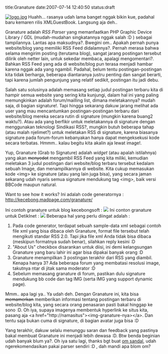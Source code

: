 title:Granature
date:2007-07-14 12:40:50
status:draft

<a href="http://kecebong.madpage.com/granature/"><img src="http://kecebongsoft.files.wordpress.com/2007/07/logo.jpg" alt="logo.jpg" border="0" alt="Go to Granature" /></a>
Huahh... rasanya udah lama banget nggak bikin kue, padahal baru kemaren rilis XMLGuestBook. Langsung aja deh..

Granature adalah <em>RSS Parser</em> yang memanfaatkan PHP Graphic Device Library / GDL (mudah-mudahan singkatannya nggak salah :D ) sebagai tampilannya. Lantas apa maksudnya?. Bwegini om.. Apakah pernah punya website/blog yang memiliki RSS Feed didalamnya?. Pernah merasa bahwa selama mengirim posting (terutama blog), sangat jarang postingan tersebut dilirik oleh netter lain, untuk sekedar membaca, apalagi mengomentari?. Bahkan RSS Feed yang ada di website/blog pun terasa menjadi hambar karena nggak ada yang ngambil. Padahal, belum tentu postingan-postingan kita tidak berharga, beberapa diantaranya justru penting dan sangat berarti, tapi karena jumlah pengunjung yang relatif sedikit, postingan itu jadi debu.

Salah satu solusinya adalah memasang setiap judul postingan terbaru kita di hampir semua website yang sering kita kunjungi, dalam hal ini yang paling memungkinkan adalah forum/mailling list, dimana meletakannya? mudah saja, di bagian signature!. Tapi hingga sekarang dakuw jarang melihat ada user yang mau mencantumkan postingan-postingan terbaru dari website/blog mereka secara rutin di signature (mungkin karena buang2 waktu?). Atau ada yang berfikir untuk meletakannya di signature dengan menggunakan teknologi Sindikasi RSS?, mungkin butuh beberapa tahap (atau malah njelimet?) untuk meletakan RSS di signature, karena biasanya signature pada forum-forum kebanyakan hanya dapat mengeksekusi kode secara terbatas. Hmmm.. kalau begitu kita akalin aja lewat image!.

Yup, Granature (Grab to Signature) adalah <em>widget</em> (atau apalah istilahnya) yang akan <s>menyedot</s> mengambil RSS Feed yang kita miliki, kemudian meletakan 3 judul postingan dari website/blog terbaru tersebut kedalam sebuah Image, dan menampilkannya di website. Kita cukup memasukan kode &lt;img&gt; ke signature (atau yang lain juga bisa), yang secara jaman sekarang udah nyaris semua signature mendukung tag &lt;img&gt;, baik versi BBCode maupun natural.

Want to see how it works? Ini adalah code generatornya : <a href="http://kecebong.madpage.com/granature/">http://kecebong.madpage.com/granature/</a>

Ini contoh granature untuk blog kecebongsoft :
<img src="http://kecebong.madpage.com/granature/granature.php?title=Blog,%20Portfolios,%20Creativity&amp;rss=http://kecebongsoft.wordpress.com/feed/&amp;home=http://kecebongsoft.wordpress.com&amp;note=1" />
Ini conton granature untuk DetikInet :
<img src="http://kecebong.madpage.com/granature/granature.php?title=News%20by%20DetikInet&amp;rss=http://www.detikinet.com/index.php/feed&amp;home=http://www.detikinet.com&amp;note=1" />
Beberapa hal yang perlu diingat adalah :
<ol>
	<li>Pada code generator, terdapat sebuah sample-data xml sebagai contoh file xml yang bisa dibaca oleh Granature, format file tersebut telah mengikuti standar RSS 2.0. Tapi jika file xml Anda tidak bisa dibaca (meskipun formatnya sudah benar), silahkan reply kesini :D</li>
	<li>"About Us" checkbox disarankan untuk diisi, ini demi kelangsungan Granature yang baru lahir ini agar bisa dipakai banyak orang :D</li>
	<li>Granature menampilkan 3 postingan terakhir dari RSS yang diambil. Kenapa hanya 3? Ada beberapa forum yang membatasi resolusi image, takutnya ntar di jitak sama moderator :D</li>
	<li>Sebelum memasang granature di forum, pastikan dulu signature mendukung bb code dan tag IMG (serta IMG yang support dynamic page).</li>
</ol>
Mmm.. apa lagi ya.. Ya udah deh. Dengan Granature ini, kita bisa <s>memamerkan</s> memberikan informasi tentang postingan terbaru di website/blog kita, yang secara orang penasaran pasti bakal hinggap ke sono :D. Oh iya, supaya imagenya membentuk hyperlink ke situs kita, pasang aja &lt;a  href="http://namasitus"&gt;&lt;img-granature-nya&gt;&lt;/a&gt;. Dan tentu saja bukan cuma di signature, di bagian avatar juga bisa :D

Yang terakhir, dakuw selalu menunggu saran dan feedback yang pastinya bakal membuat Granature ini menjadi lebih dewasa :D. Btw benda beginian udah banyak blum ya?. Oh iya satu lagi, thanks bgt buat <a href="the.sandalian.com">om sandal</a>, udah ngerekomendasikan pakai parser sendiri :D , dah mandi apa blom om?